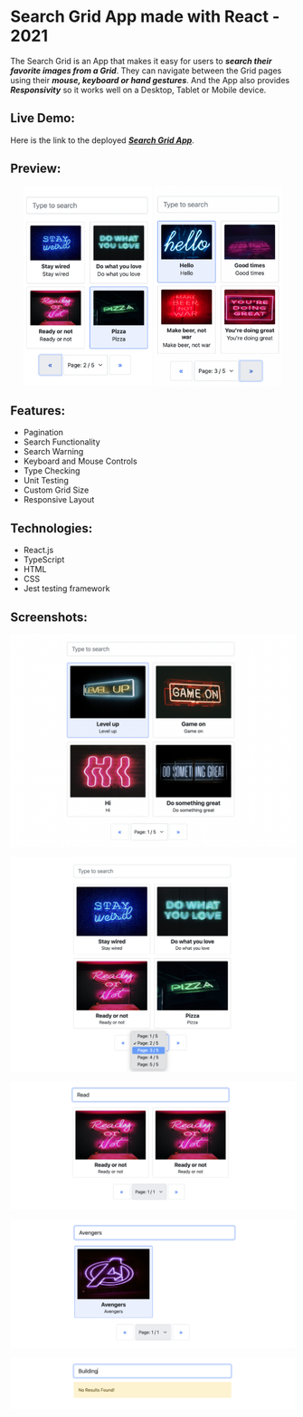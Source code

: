 # Search Grid App made with React - 2021

The Search Grid is an App that makes it easy for users to ***search their favorite images from a Grid***. They can navigate between the Grid pages using their ***mouse, keyboard or hand gestures***. And the App also provides ***Responsivity*** so it works well on a Desktop, Tablet or Mobile device.


## Live Demo:
Here is the link to the deployed ***[Search Grid App](https://planday-demo.000webhostapp.com/)***.


## Preview:

<p align="center">
  <img width="45%" height="45%" src="https://github.com/panaitescu-paul/Search-Grid-React-2021/blob/main/screenshots/7.png">
  <img width="45%" height="45%" src="https://github.com/panaitescu-paul/Search-Grid-React-2021/blob/main/screenshots/8.png">
</p>

## Features:
- Pagination
- Search Functionality
- Search Warning
- Keyboard and Mouse Controls
- Type Checking
- Unit Testing
- Custom Grid Size
- Responsive Layout


## Technologies:
- React.js
- TypeScript
- HTML
- CSS
- Jest testing framework

## Screenshots:

![alt text](https://github.com/panaitescu-paul/Search-Grid-React-2021/blob/main/screenshots/1.png)

![alt text](https://github.com/panaitescu-paul/Search-Grid-React-2021/blob/main/screenshots/2.png)

![alt text](https://github.com/panaitescu-paul/Search-Grid-React-2021/blob/main/screenshots/3.png)

![alt text](https://github.com/panaitescu-paul/Search-Grid-React-2021/blob/main/screenshots/4.png)

![alt text](https://github.com/panaitescu-paul/Search-Grid-React-2021/blob/main/screenshots/5.png)

